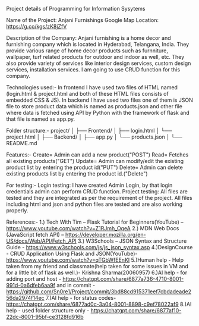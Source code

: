 Project details of Programming for Information Sysytems

Name of the Project: Anjani Furnishings
Google Map Location: https://g.co/kgs/zK8jZfV


Description of the Company: Anjani furnishing is a home decor and furnishing company which is located in Hyderabad, Telangana, India. They provide various range of home decor products such as furnniture, wallpaper, turf related products for outdoor and indoor as well, etc. They also provide variety of services like interior design services, custom design services, installation services. I am going to use CRUD function for this company.


Technologies used:-
In frontend I have used two files of HTML named (login.html & project.html and both of these HTML files consists of embedded CSS & JS).
In backend I have used  two files one of them is JSON file to store product data which is named as products.json and other file where data is fetched using API by Python with the framework of flask and that file is named as app.py.

Folder structure:-
project/
│
├── Frontend/
│   ├── login.html
│   └── project.html
│
├── Backend/
│   ├── app.py
│   └── products.json
│
└── README.md


Features:-
     Create= Admin can add a new product("POST")
     Read= Fetches all existing products("GET")
     Update= Admin can modify/edit the existing product list by entering the product id("PUT")
     Delete= Admin can delete existing products list by entering the product id.("Delete")


For testing:- 
  Login testing: I have created Admin Login, by that login credentials admin can perform CRUD function. 
  Project testing: All files are tested and they are integrated as per the requirement of the project. All files including html and json and python files are tested and are also working properly.

References:-
1.) Tech With Tim – Flask Tutorial for Beginners(YouTube) – https://www.youtube.com/watch?v=Z1RJmh_OqeA
2.) MDN Web Docs (JavaScript fetch API) – https://developer.mozilla.org/en-US/docs/Web/API/Fetch_API
3.) W3Schools – JSON Syntax and Structure Guide - https://www.w3schools.com/js/js_json_syntax.asp
4.)DesignCourse - CRUD Application Using Flask and JSON(YouTube)-  https://www.youtube.com/watch?v=qTGbWfEEnKI 
5.)Human help - Help taken from my friend and classmate(help taken for some issues in VM and for a little bit of flask as well.)- Krishna Sharma(20060957)
6.)AI help - for adding port and  host - https://chatgpt.com/share/6877a736-4710-8001-991d-0a6dfeb6aa9f and in commit - https://github.com/Sn0re1/Project/commit/3bd88cd915371eef7cbdadeade256da2974f14ec 
7.)AI help - for status codes- https://chatgpt.com/share/6877ad0c-3a04-8001-8898-c9ef78022af9 
8.)AI help - used folder structure only - https://chatgpt.com/share/6877af10-22dc-8001-95bf-ce3128fd916b 

  
 


